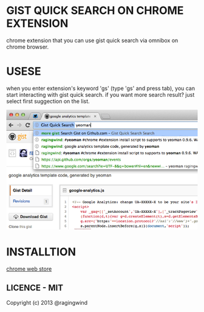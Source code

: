 # GIST QUICK SEARCH ON CHROME EXTENSION
chrome extension that you can use gist quick search via omnibox on chrome browser.

# USESE
when you enter extension's keyword 'gs' (type 'gs' and press tab), you can start interacting with gist quick search. if you want more search result? just select first suggection on the list.

![screenshot](https://github.com/ragingwind/gist-quicksearch/raw/master/screenshot.png)

# INSTALLTION
[chrome web store](https://chrome.google.com/webstore/detail/lonigeolophogplgkphcecbkaabmflnm/publish-accepted)

## LICENCE - MIT
Copyright (c) 2013 @ragingwind